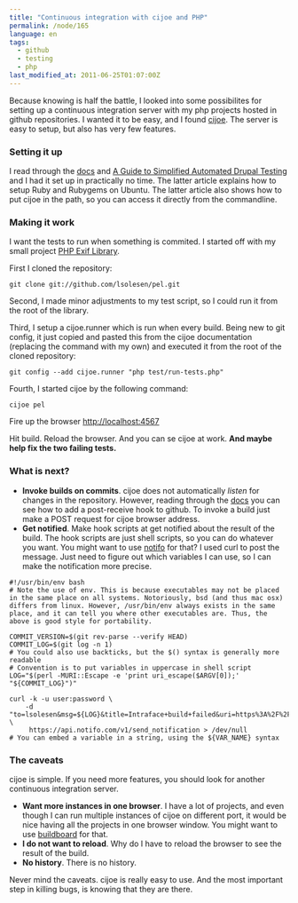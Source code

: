 ```yaml
---
title: "Continuous integration with cijoe and PHP"
permalink: /node/165
language: en
tags:
  - github
  - testing
  - php
last_modified_at: 2011-06-25T01:07:00Z
---
```


Because knowing is half the battle, I looked into some possibilites for setting up a continuous integration server with my php projects hosted in github repositories. I wanted it to be easy, and I found [cijoe](http://github.com/defunkt/cijoe). The server is easy to setup, but also has very few features.

### Setting it up

I read through the [docs](http://github.com/defunkt/cijoe) and [A Guide to Simplified Automated Drupal Testing](https://affinitybridge.com/blog/a-guide-to-simplified-automated-drupal-testing) and I had it set up in practically no time. The latter article explains how to setup Ruby and Rubygems on Ubuntu. The latter article also shows how to put cijoe in the path, so you can access it directly from the commandline.

### Making it work

I want the tests to run when something is commited. I started off with my small project [PHP Exif Library](https://github.com/lsolesen/pel/).

First I cloned the repository:

`git clone git://github.com/lsolesen/pel.git`

Second, I made minor adjustments to my test script, so I could run it from the root of the library.

Third, I setup a cijoe.runner which is run when every build. Being new to git config, it just copied and pasted this from the cijoe documentation (replacing the command with my own) and executed it from the root of the cloned repository:

`git config --add cijoe.runner "php test/run-tests.php"`

Fourth, I started cijoe by the following command:

`cijoe pel`

Fire up the browser [http://localhost:4567](http://localhost:4567/)

Hit build. Reload the browser. And you can se cijoe at work. **And maybe help fix the two failing tests.**

### What is next?

- **Invoke builds on commits**. cijoe does not automatically _listen_ for changes in the repository. However, reading through the [docs](http://github.com/defunkt/cijoe) you can see how to add a post-receive hook to github. To invoke a build just make a POST request for cijoe browser address.
- **Get notified**. Make hook scripts at get notified about the result of the build. The hook scripts are just shell scripts, so you can do whatever you want. You might want to use [notifo](http://notifo.com) for that? I used curl to post the message. Just need to figure out which variables I can use, so I can make the notification more precise.

```
#!/usr/bin/env bash
# Note the use of env. This is because executables may not be placed in the same place on all systems. Notoriously, bsd (and thus mac osx) differs from linux. However, /usr/bin/env always exists in the same place, and it can tell you where other executables are. Thus, the above is good style for portability.

COMMIT_VERSION=$(git rev-parse --verify HEAD)
COMMIT_LOG=$(git log -n 1)
# You could also use backticks, but the $() syntax is generally more readable
# Convention is to put variables in uppercase in shell script
LOG="$(perl -MURI::Escape -e 'print uri_escape($ARGV[0]);' "${COMMIT_LOG}")"

curl -k -u user:password \
    -d "to=lsolesen&msg=${LOG}&title=Intraface+build+failed&uri=https%3A%2F%2Fgithub.com%2Fintraface%2Fintraface.dk%2Fcommit%2F${COMMIT_VERSION}" \
     https://api.notifo.com/v1/send_notification > /dev/null
# You can embed a variable in a string, using the ${VAR_NAME} syntax
```

### The caveats

cijoe is simple. If you need more features, you should look for another continuous integration server.

- **Want more instances in one browser**. I have a lot of projects, and even though I can run multiple instances of cijoe on different port, it would be nice having all the projects in one browser window. You might want to use [buildboard](https://github.com/jacobat/buildboard) for that.
- **I do not want to reload**. Why do I have to reload the browser to see the result of the build.
- **No history**. There is no history.

Never mind the caveats. cijoe is really easy to use. And the most important step in killing bugs, is knowing that they are there.
